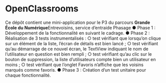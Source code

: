 # OpenClassrooms

Ce dépôt contient une mini-application pour le P3 du parcours **Grande École du Numérique**Entrevoisins, service d’entraide Phasage ● Phase 1 : Développement de la fonctionnalité en suivant le cadrage. ● Phase 2 : Réalisation de 3 tests instrumentalisés : ○ test vérifiant que lorsqu’on clique sur un élément de la liste, l’écran de détails est bien lancé ; ○ test vérifiant qu’au démarrage de ce nouvel écran, le TextView indiquant le nom de l’utilisateur en question est bien rempli ; ○ test vérifiant qu’au clic sur le bouton de suppression, la liste d’utilisateurs compte bien un utilisateur en moins ; ○ test vérifiant que l’onglet Favoris n’affiche que les voisins marqués comme favoris. ● Phase 3 : Création d’un test unitaire pour chaque fonctionnalité.
